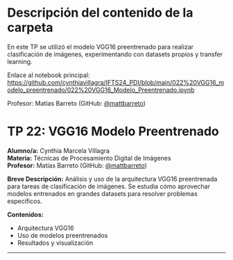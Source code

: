 # Descripción del contenido de la carpeta
En este TP se utilizó el modelo VGG16 preentrenado para realizar clasificación de imágenes, experimentando con datasets propios y transfer learning.

Enlace al notebook principal: https://github.com/cynthiavillagra/IFTS24_PDI/blob/main/022%20VGG16_modelo_preentrenado/022%20VGG16_Modelo_Preentrenado.ipynb

Profesor: Matías Barreto (GitHub: [@mattbarreto](https://github.com/mattbarreto))

# TP 22: VGG16 Modelo Preentrenado

**Alumno/a:** Cynthia Marcela Villagra  
**Materia:** Técnicas de Procesamiento Digital de Imágenes  
**Profesor:** Matías Barreto (GitHub: [@mattbarreto](https://github.com/mattbarreto))

**Breve Descripción:**
Análisis y uso de la arquitectura VGG16 preentrenada para tareas de clasificación de imágenes. Se estudia cómo aprovechar modelos entrenados en grandes datasets para resolver problemas específicos.

**Contenidos:**
- Arquitectura VGG16
- Uso de modelos preentrenados
- Resultados y visualización

---
